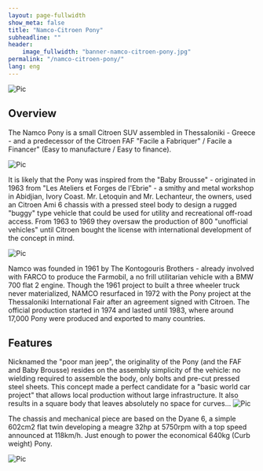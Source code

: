 ```yaml
---
layout: page-fullwidth
show_meta: false
title: "Namco-Citroen Pony"
subheadline: ""
header:
    image_fullwidth: "banner-namco-citroen-pony.jpg"
permalink: "/namco-citroen-pony/"
lang: eng
---
```


![Pic](/images/p-namco-citroen-pony/namco-citroen-pony-1.jpg)

## Overview
The Namco Pony is a small Citroen SUV assembled in Thessaloniki - Greece  - and a predecessor of the Citroen FAF "Facile a Fabriquer" / Facile a Financer" (Easy to manufacture / Easy to finance).

![Pic](/images/p-namco-citroen-pony/namco-citroen-pony-2.jpg)

It is likely that the Pony was  inspired from the "Baby Brousse" - originated in 1963 from "Les Ateliers et Forges de l'Ebrie" - a smithy and metal workshop in Abidjian, Ivory Coast. Mr. Letoquin and Mr. Lechanteur, the owners, used an Citroen Ami 6 chassis with a pressed steel body to design a rugged "buggy" type vehicle that could be used for utility and recreational off-road access. From 1963 to 1969
they oversaw the production of 800 "unofficial vehicles" until Citroen bought the license with international development of the concept in mind.

![Pic](/images/p-namco-citroen-pony/namco-citroen-pony-3.jpg)

Namco was founded in  1961 by The Kontogouris Brothers - already involved with FARCO to produce the Farmobil, a no frill utilitarian vehicle with a BMW 700 flat 2 engine. Though the 1961 project to built a three wheeler truck never materialized, NAMCO resurfaced in 1972 with the Pony project at the Thessaloniki International Fair after an agreement signed with Citroen. The official production started in 1974 and lasted until 1983, where around 17,000 Pony were produced and exported to many countries.

## Features
Nicknamed the "poor man jeep", the originality of the Pony (and the FAF and Baby Brousse) resides on the assembly simplicity of the vehicle: no wielding required to assemble the body, only bolts and pre-cut pressed steel sheets. This concept made a perfect candidate for a "basic world car project" that allows local production without large infrastructure. It also results in a square body that leaves absolutely no space for curves…
![Pic](/images/p-namco-citroen-pony/namco-citroen-pony-4.jpg)

The chassis and mechanical piece are based on the Dyane 6, a simple 602cm2 flat twin developing a meagre 32hp at 5750rpm with a top speed announced at 118km/h. Just enough to power the economical 640kg (Curb weight) Pony.

![Pic](/images/p-namco-citroen-pony/namco-citroen-pony-5.jpg)
